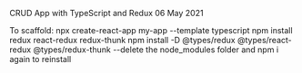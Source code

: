 CRUD App with TypeScript and Redux
06 May 2021

To scaffold:
npx create-react-app my-app --template typescript
npm install redux react-redux redux-thunk
npm install -D @types/redux @types/react-redux @types/redux-thunk
--delete the node_modules folder and npm i again to reinstall